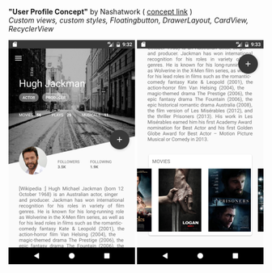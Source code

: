 **"User Profile Concept"**  by Nashatwork ( [concept link](https://material.uplabs.com/posts/user-profile-concept) )  
*Custom views, custom styles, Floatingbutton, DrawerLayout, CardView, RecyclerView*

![UPC Top Image](../../../../../../../../../img/upc_top.png) ![UPC Bottom Image](../../../../../../../../../img/upc_bottom.png)
